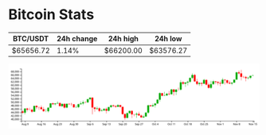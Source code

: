 # Bitcoin Stats

BTC/USDT|24h change|24h high|24h low|
|---|---|---|---|
|$65656.72|1.14%|$66200.00|$63576.27|

<img src="./chart.svg">
